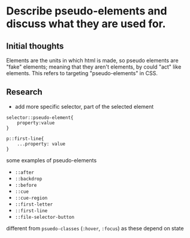 # Describe pseudo-elements and discuss what they are used for.

## Initial thoughts

Elements are the units in which html is made, so pseudo elements are "fake" elements; meaning that they aren't elements, by could "act" like elements. This refers to targeting "pseudo-elements" in CSS.

## Research

- add more specific selector, part of the selected element

```
selector::pseudo-element{
    property:value
}
```

```
p::first-line{
    ...property: value
}
```

some examples of pseudo-elements

- `::after`
- `::backdrop`
- `::before`
- `::cue`
- `::cue-region`
- `::first-letter`
- `::first-line`
- `::file-selector-button`

different from `psuedo-classes` (`:hover`, `:focus`) as these depend on state
